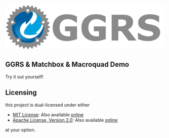 # [![GGRS LOGO](./ggrs_logo.png)](https://github.com/gschup/ggrs/)

## GGRS & Matchbox & Macroquad Demo

Try it out yourself!

## Licensing

this project is dual-licensed under either

- [MIT License](./LICENSE-MIT): Also available [online](http://opensource.org/licenses/MIT)
- [Apache License, Version 2.0](./LICENSE-APACHE): Also available [online](http://www.apache.org/licenses/LICENSE-2.0)

at your option.
